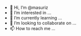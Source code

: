 - 👋 Hi, I’m @masuriz
- 👀 I’m interested in ...
- 🌱 I’m currently learning ...
- 💞️ I’m looking to collaborate on ...
- 📫 How to reach me ...

<!---
masuriz/masuriz is a ✨ special ✨ repository because its `README.md` (this file) appears on your GitHub profile.
You can click the Preview link to take a look at your changes.
--->
